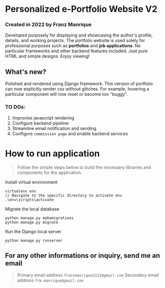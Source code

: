 # Personalized e-Portfolio Website V2

### Created in 2022 by Franz Manrique
Developed purposely for displaying and showcasing the author's profile, details, and working projects. The portfolio website is used solely for professional purposes such as **portfolios** and **job applications**. No particular frameworks and other backend features included. Just pure HTML and simple designs. Enjoy viewing! 

## What's new?
Polished and rendered using Django framework. This version of portfolio can now explicitly render css without glitches. For example, hovering a particular component will now reset or become too "buggy".

### TO DOs:
1. Improvise javascript rendering
2. Configure backend pipeline
3. Streamline email notification and sending
4. Configure `commission page` and enable backend services


# How to run application
> Follow the simple steps below to build the necessary libraries and components for the application.

Install virtual environment
```
virtualenv env
// Navigate to the specific directory to activate env
.\env\scripts\activate
```
Migrate the local database
```
python manage.py makemigrations
python manage.py migrate
```
Run the Django local server
```
python manage.py runserver
```


## For any other informations or inquiry, send me an email
>Primary email address
`franzmanrique2121@gmail.com`
>Secondary email address
`frm.manrique@gmail.com`